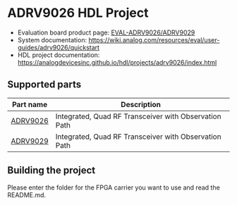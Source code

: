 # ADRV9026 HDL Project

- Evaluation board product page: [EVAL-ADRV9026/ADRV9029](https://www.analog.com/eval-adrv9026)
- System documentation: https://wiki.analog.com/resources/eval/user-guides/adrv9026/quickstart
- HDL project documentation: https://analogdevicesinc.github.io/hdl/projects/adrv9026/index.html

## Supported parts

| Part name                                   | Description                                               |
|---------------------------------------------|-----------------------------------------------------------|
| [ADRV9026](https://www.analog.com/ADRV9026) | Integrated, Quad RF Transceiver with Observation Path     |
| [ADRV9029](https://www.analog.com/ADRV9029) | Integrated, Quad RF Transceiver with Observation Path     |

## Building the project

Please enter the folder for the FPGA carrier you want to use and read the README.md.